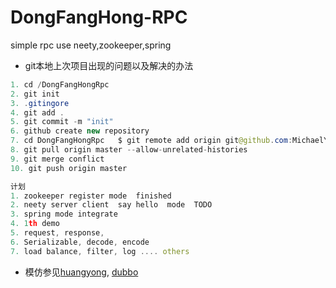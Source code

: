 # DongFangHong-RPC
simple rpc use neety,zookeeper,spring

- git本地上次项目出现的问题以及解决的办法

```java
1. cd /DongFangHongRpc 
2. git init
3. .gitingore
4. git add .
5. git commit -m "init"
6. github create new repository
7. cd DongFangHongRpc   $ git remote add origin git@github.com:MichaelYgZhang/DongFangHongRpc.git
8. git pull origin master --allow-unrelated-histories
9. git merge conflict
10. git push origin master
```

```js
计划
1. zookeeper register mode  finished
2. neety server client  say hello  mode  TODO
3. spring mode integrate
4. 1th demo
5. request, response, 
6. Serializable, decode, encode
7. load balance, filter, log .... others
```

- 模仿参见[huangyong](https://gitee.com/huangyong/rpc), [dubbo](https://github.com/alibaba/dubbo)
